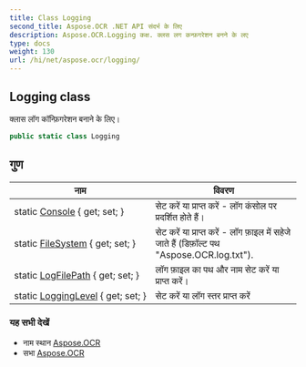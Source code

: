 ```yaml
---
title: Class Logging
second_title: Aspose.OCR .NET API संदर्भ के लिए
description: Aspose.OCR.Logging कक्ष. क्लस लग कन्फ़गरेशन बनने के लए
type: docs
weight: 130
url: /hi/net/aspose.ocr/logging/
---
```

## Logging class

क्लास लॉग कॉन्फ़िगरेशन बनाने के लिए।

```csharp
public static class Logging
```

## गुण

| नाम | विवरण |
| --- | --- |
| static [Console](../../aspose.ocr/logging/console/) { get; set; } | सेट करें या प्राप्त करें - लॉग कंसोल पर प्रदर्शित होते हैं। |
| static [FileSystem](../../aspose.ocr/logging/filesystem/) { get; set; } | सेट करें या प्राप्त करें - लॉग फ़ाइल में सहेजे जाते हैं (डिफ़ॉल्ट पथ "Aspose.OCR.log.txt"). |
| static [LogFilePath](../../aspose.ocr/logging/logfilepath/) { get; set; } | लॉग फ़ाइल का पथ और नाम सेट करें या प्राप्त करें। |
| static [LoggingLevel](../../aspose.ocr/logging/logginglevel/) { get; set; } | सेट करें या लॉग स्तर प्राप्त करें |

### यह सभी देखें

* नाम स्थान [Aspose.OCR](../../aspose.ocr/)
* सभा [Aspose.OCR](../../)


